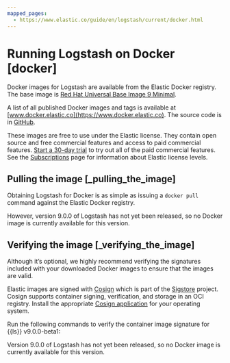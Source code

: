 ```yaml
---
mapped_pages:
  - https://www.elastic.co/guide/en/logstash/current/docker.html
---
```


# Running Logstash on Docker [docker]

Docker images for Logstash are available from the Elastic Docker registry. The base image is [Red Hat Universal Base Image 9 Minimal](https://catalog.redhat.com/software/containers/ubi9/ubi-minimal/61832888c0d15aff4912fe0d).

A list of all published Docker images and tags is available at [www.docker.elastic.co](https://www.docker.elastic.co). The source code is in [GitHub](https://github.com/elastic/logstash/tree/master).

These images are free to use under the Elastic license. They contain open source and free commercial features and access to paid commercial features. [Start a 30-day trial](docs-content://deploy-manage/license/manage-your-license-in-self-managed-cluster.md) to try out all of the paid commercial features. See the [Subscriptions](https://www.elastic.co/subscriptions) page for information about Elastic license levels.

## Pulling the image [_pulling_the_image]

Obtaining Logstash for Docker is as simple as issuing a `docker pull` command against the Elastic Docker registry.

However, version 9.0.0 of Logstash has not yet been released, so no Docker image is currently available for this version.


## Verifying the image [_verifying_the_image]

Although it’s optional, we highly recommend verifying the signatures included with your downloaded Docker images to ensure that the images are valid.

Elastic images are signed with [Cosign](https://docs.sigstore.dev/cosign/overview/) which is part of the [Sigstore](https://www.sigstore.dev/) project. Cosign supports container signing, verification, and storage in an OCI registry. Install the appropriate [Cosign application](https://docs.sigstore.dev/cosign/installation/) for your operating system.

Run the following commands to verify the container image signature for {{ls}} v9.0.0-beta1:

Version 9.0.0 of Logstash has not yet been released, so no Docker image is currently available for this version.


